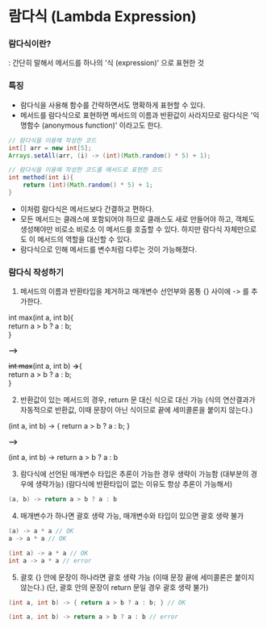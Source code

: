 # 람다식 (Lambda Expression)

### 람다식이란?
: 간단히 말해서 메서드를 하나의 '식 (expression)' 으로 표현한 것

### 특징
- 람다식을 사용해 함수를 간략하면서도 명확하게 표현할 수 있다.
- 메서드를 람다식으로 표현하면 메서드의 이름과 반환값이 사라지므로 람다식은 '익명함수 (anonymous function)' 이라고도 한다.

```java
// 람다식을 이용해 작성한 코드
int[] arr = new int[5];
Arrays.setAll(arr, (i) -> (int)(Math.random() * 5) + 1);
```

```java
// 람다식을 이용해 작성한 코드를 메서드로 표현한 코드
int method(int i){
    return (int)(Math.random() * 5) + 1;
}
```

- 이처럼 람다식은 메서드보다 간결하고 편하다.
- 모든 메서드는 클래스에 포함되어야 하므로 클래스도 새로 만들어야 하고, 객체도 생성해야만 비로소 비로소 이 메서드를 호출할 수 있다. 하지만 람다식 자체만으로도 이 메서드의 역할을 대신할 수 있다.
- 람다식으로 인해 메서드를 변수처럼 다루는 것이 가능해졌다.

### 람다식 작성하기
1. 메서드의 이름과 반환타입을 제거하고 매개변수 선언부와 몸통 {} 사이에 -> 를 추가한다.

int max(int a, int b){<br>
    return a > b ? a : b;<br>
}<br>

**-->**

~~int max~~(int a, int b) **->**{<br>
    return a > b ? a : b;<br>
}<br>

2. 반환값이 있는 메서드의 경우, return 문 대신 식으로 대신 가능 (식의 연산결과가 자동적으로 반환값, 이때 문장이 아닌 식이므로 끝에 세미콜론을 붙이지 않는다.)

(int a, int b) -> { return a > b ? a : b; }

**-->**

(int a, int b) -> return a > b ? a : b

3. 람다식에 선언된 매개변수 타입은 추론이 가능한 경우 생략이 가능함 (대부분의 경우에 생략가능) (람다식에 반환타입이 없는 이유도 항상 추론이 가능해서)

```java
(a, b) -> return a > b ? a : b
```

4. 매개변수가 하나면 괄호 생략 가능, 매개변수와 타입이 있으면 괄호 생략 불가

```java
(a) -> a * a // OK
a -> a * a // OK

(int a) -> a * a // OK
int a -> a * a // error
```

5. 괄호 {} 안에 문장이 하나라면 괄호 생략 가능 (이때 문장 끝에 세미콜론은 붙이지 않는다.) (단, 괄호 안의 문장이 return 문일 경우 괄호 생략 불가)

```java
(int a, int b) -> { return a > b ? a : b; } // OK

(int a, int b) -> return a > b ? a : b // error
```